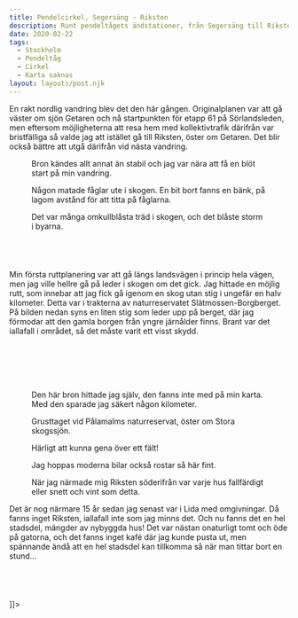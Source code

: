 ```yaml
---
title: Pendelcirkel, Segersäng - Riksten
description: Runt pendeltågets ändstationer, från Segersäng till Riksten.
date: 2020-02-22
tags:
  - Stockholm
  - Pendeltåg
  - Cirkel
  - Karta saknas
layout: layouts/post.njk
---
```

<p>En rakt nordlig vandring blev det den här gången. Originalplanen var att gå väster om sjön Getaren och nå startpunkten för etapp 61 på Sörlandsleden, men eftersom möjligheterna att resa hem med kollektivtrafik därifrån var bristfälliga så valde jag att istället gå till Riksten, öster om Getaren. Det blir också bättre att utgå därifrån vid nästa vandring.</p>
<!-- /wp:paragraph -->

<!-- wp:image {"id":851,"align":"full"} -->
<figure class="wp-block-image alignfull"><img src="../photos/20200222-pendelcirkeln-2-segersang-till-riksby-perk7540.jpg" alt="" class="wp-image-851"/><figcaption>Bron kändes allt annat än stabil och jag var nära att få en blöt start på min vandring.</figcaption></figure>
<!-- /wp:image -->

<!-- wp:image {"id":850} -->
<figure class="wp-block-image"><img src="../photos/20200222-pendelcirkeln-2-segersang-till-riksby-perk7537.jpg" alt="" class="wp-image-850"/><figcaption>Någon matade fåglar ute i skogen. En bit bort fanns en bänk, på lagom avstånd för att titta på fåglarna.</figcaption></figure>
<!-- /wp:image -->

<!-- wp:image {"id":849,"align":"full"} -->
<figure class="wp-block-image alignfull"><img src="../photos/20200222-pendelcirkeln-2-segersang-till-riksby-perk7534.jpg" alt="" class="wp-image-849"/><figcaption>Det var många omkullblåsta träd i skogen, och det blåste storm i byarna.</figcaption></figure>
<!-- /wp:image -->

<!-- wp:image {"id":848} -->
<figure class="wp-block-image"><img src="../photos/20200222-pendelcirkeln-2-segersang-till-riksby-perk7548-682x1024.jpg" alt="" class="wp-image-848"/></figure>
<!-- /wp:image -->

<!-- wp:image {"id":847,"align":"full"} -->
<figure class="wp-block-image alignfull"><img src="../photos/20200222-pendelcirkeln-2-segersang-till-riksby-perk7557.jpg" alt="" class="wp-image-847"/></figure>
<!-- /wp:image -->

<!-- wp:image {"id":846,"align":"full"} -->
<figure class="wp-block-image alignfull"><img src="../photos/20200222-pendelcirkeln-2-segersang-till-riksby-perk7552.jpg" alt="" class="wp-image-846"/></figure>
<!-- /wp:image -->

<!-- wp:image {"id":845,"align":"full"} -->
<figure class="wp-block-image alignfull"><img src="../photos/20200222-pendelcirkeln-2-segersang-till-riksby-perk7558.jpg" alt="" class="wp-image-845"/></figure>
<!-- /wp:image -->

<!-- wp:paragraph -->
<p>Min första ruttplanering var att gå längs landsvägen i princip hela vägen, men jag ville hellre gå på leder i skogen om det gick. Jag hittade en möjlig rutt, som innebar att jag fick gå igenom en skog utan stig i ungefär en halv kilometer. Detta var i trakterna av naturreservatet Slätmossen-Borgberget. På bilden nedan syns en liten stig som leder upp på berget, där jag förmodar att den gamla borgen från yngre järnålder finns. Brant var det iallafall i området, så det måste varit ett visst skydd.</p>
<!-- /wp:paragraph -->

<!-- wp:image {"id":844,"align":"full"} -->
<figure class="wp-block-image alignfull"><img src="../photos/20200222-pendelcirkeln-2-segersang-till-riksby-perk7561.jpg" alt="" class="wp-image-844"/></figure>
<!-- /wp:image -->

<!-- wp:image {"id":843,"align":"full"} -->
<figure class="wp-block-image alignfull"><img src="../photos/20200222-pendelcirkeln-2-segersang-till-riksby-perk7560.jpg" alt="" class="wp-image-843"/></figure>
<!-- /wp:image -->

<!-- wp:image {"id":842,"align":"full"} -->
<figure class="wp-block-image alignfull"><img src="../photos/20200222-pendelcirkeln-2-segersang-till-riksby-perk7566.jpg" alt="" class="wp-image-842"/></figure>
<!-- /wp:image -->

<!-- wp:image {"id":841,"align":"full"} -->
<figure class="wp-block-image alignfull"><img src="../photos/20200222-pendelcirkeln-2-segersang-till-riksby-perk7570.jpg" alt="" class="wp-image-841"/></figure>
<!-- /wp:image -->

<!-- wp:image {"id":840} -->
<figure class="wp-block-image"><img src="../photos/20200222-pendelcirkeln-2-segersang-till-riksby-perk7567.jpg" alt="" class="wp-image-840"/></figure>
<!-- /wp:image -->

<!-- wp:image {"id":839} -->
<figure class="wp-block-image"><img src="../photos/20200222-pendelcirkeln-2-segersang-till-riksby-perk7574.jpg" alt="" class="wp-image-839"/></figure>
<!-- /wp:image -->

<!-- wp:image {"id":837} -->
<figure class="wp-block-image"><img src="../photos/20200222-pendelcirkeln-2-segersang-till-riksby-perk7576.jpg" alt="" class="wp-image-837"/><figcaption>Den här bron hittade jag själv, den fanns inte med på min karta. Med den sparade jag säkert någon kilometer.</figcaption></figure>
<!-- /wp:image -->

<!-- wp:image {"id":838} -->
<figure class="wp-block-image"><img src="../photos/20200222-pendelcirkeln-2-segersang-till-riksby-perk7592.jpg" alt="" class="wp-image-838"/><figcaption>Grusttaget vid Pålamalms naturreservat, öster om Stora skogssjön.</figcaption></figure>
<!-- /wp:image -->

<!-- wp:image {"id":836,"align":"full"} -->
<figure class="wp-block-image alignfull"><img src="../photos/20200222-pendelcirkeln-2-segersang-till-riksby-perk7600.jpg" alt="" class="wp-image-836"/><figcaption>Härligt att kunna gena över ett fält!</figcaption></figure>
<!-- /wp:image -->

<!-- wp:image {"id":834,"align":"full"} -->
<figure class="wp-block-image alignfull"><img src="../photos/20200222-pendelcirkeln-2-segersang-till-riksby-perk7606.jpg" alt="" class="wp-image-834"/><figcaption>Jag hoppas moderna bilar också rostar så här fint.</figcaption></figure>
<!-- /wp:image -->

<!-- wp:image {"id":835,"align":"full"} -->
<figure class="wp-block-image alignfull"><img src="../photos/20200222-pendelcirkeln-2-segersang-till-riksby-perk7614.jpg" alt="" class="wp-image-835"/><figcaption>När jag närmade mig Riksten söderifrån var varje hus fallfärdigt eller snett och vint som detta.</figcaption></figure>
<!-- /wp:image -->

<!-- wp:paragraph -->
<p>Det är nog närmare 15 år sedan jag senast var i Lida med omgivningar. Då fanns inget Riksten, iallafall inte som jag minns det. Och nu fanns det en hel stadsdel, mängder av nybyggda hus! Det var nästan onaturligt tomt och öde på gatorna, och det fanns inget kafé där jag kunde pusta ut, men spännande ändå att en hel stadsdel kan tillkomma så när man tittar bort en stund...</p>
<!-- /wp:paragraph -->

<!-- wp:image {"id":833,"align":"full"} -->
<figure class="wp-block-image alignfull"><img src="../photos/20200222-pendelcirkeln-2-segersang-till-riksby-perk7619.jpg" alt="" class="wp-image-833"/></figure>
<!-- /wp:image -->

<!-- wp:image {"id":832,"align":"full"} -->
<figure class="wp-block-image alignfull"><img src="../photos/20200222-pendelcirkeln-2-segersang-till-riksby-perk7626.jpg" alt="" class="wp-image-832"/></figure>
<!-- /wp:image -->

<!-- wp:image {"id":831,"align":"full"} -->
<figure class="wp-block-image alignfull"><img src="../photos/20200222-pendelcirkeln-2-segersang-till-riksby-perk7624.jpg" alt="" class="wp-image-831"/></figure>
<!-- /wp:image -->

<!-- wp:image {"id":830,"align":"full"} -->
<figure class="wp-block-image alignfull"><img src="../photos/20200222-pendelcirkeln-2-segersang-till-riksby-perk7627.jpg" alt="" class="wp-image-830"/></figure>
<!-- /wp:image -->]]></content:encoded>

